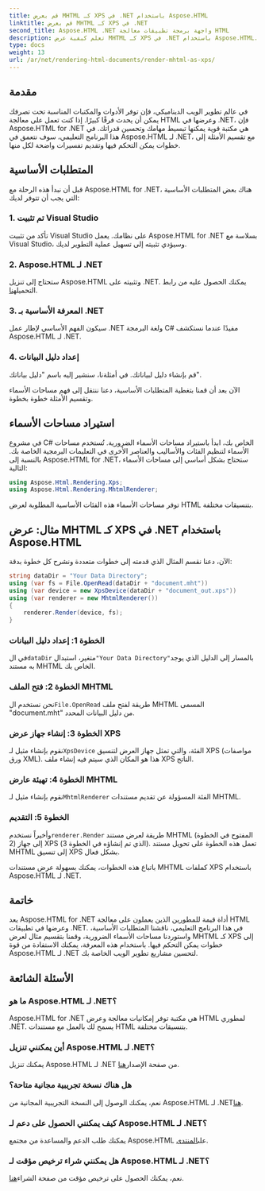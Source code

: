 ```yaml
---
title: قم بعرض MHTML كـ XPS في .NET باستخدام Aspose.HTML
linktitle: قم بعرض MHTML كـ XPS في .NET
second_title: Aspose.HTML .NET واجهة برمجة تطبيقات معالجة HTML
description: تعلم كيفية عرض MHTML كـ XPS في .NET باستخدام Aspose.HTML. عزز مهاراتك في معالجة HTML وعزز مشاريع تطوير الويب الخاصة بك!
type: docs
weight: 13
url: /ar/net/rendering-html-documents/render-mhtml-as-xps/
---
```

## مقدمة

في عالم تطوير الويب الديناميكي، فإن توفر الأدوات والمكتبات المناسبة تحت تصرفك يمكن أن يحدث فرقًا كبيرًا. إذا كنت تعمل على معالجة HTML وعرضها في .NET، فإن Aspose.HTML for .NET هي مكتبة قوية يمكنها تبسيط مهامك وتحسين قدراتك. في هذا البرنامج التعليمي، سوف نتعمق في Aspose.HTML لـ .NET، مع تقسيم الأمثلة إلى خطوات يمكن التحكم فيها وتقديم تفسيرات واضحة لكل منها.

## المتطلبات الأساسية

قبل أن نبدأ هذه الرحلة مع Aspose.HTML for .NET، هناك بعض المتطلبات الأساسية التي يجب أن تتوفر لديك:

### 1. تم تثبيت Visual Studio

تأكد من تثبيت Visual Studio على نظامك. يعمل Aspose.HTML for .NET بسلاسة مع Visual Studio، وسيؤدي تثبيته إلى تسهيل عملية التطوير لديك.

### 2. Aspose.HTML لـ .NET

 ستحتاج إلى تنزيل Aspose.HTML وتثبيته على .NET. يمكنك الحصول عليه من رابط التحميل[هنا](https://releases.aspose.com/html/net/).

### 3. المعرفة الأساسية بـ .NET

سيكون الفهم الأساسي لإطار عمل .NET ولغة البرمجة C# مفيدًا عندما نستكشف Aspose.HTML لـ .NET.

### 4. إعداد دليل البيانات

قم بإنشاء دليل لبياناتك. في أمثلةنا، سنشير إليه باسم "دليل بياناتك".

الآن بعد أن قمنا بتغطية المتطلبات الأساسية، دعنا ننتقل إلى فهم مساحات الأسماء وتقسيم الأمثلة خطوة بخطوة.

## استيراد مساحات الأسماء

في مشروع C# الخاص بك، ابدأ باستيراد مساحات الأسماء الضرورية. تُستخدم مساحات الأسماء لتنظيم الفئات والأساليب والعناصر الأخرى في التعليمات البرمجية الخاصة بك. بالنسبة إلى Aspose.HTML for .NET، ستحتاج بشكل أساسي إلى مساحات الأسماء التالية:

```csharp
using Aspose.Html.Rendering.Xps;
using Aspose.Html.Rendering.MhtmlRenderer;
```

توفر مساحات الأسماء هذه الفئات الأساسية المطلوبة لعرض HTML بتنسيقات مختلفة.

## مثال: عرض MHTML كـ XPS في .NET باستخدام Aspose.HTML

الآن، دعنا نقسم المثال الذي قدمته إلى خطوات متعددة ونشرح كل خطوة بدقة:

```csharp
string dataDir = "Your Data Directory";
using (var fs = File.OpenRead(dataDir + "document.mht"))
using (var device = new XpsDevice(dataDir + "document_out.xps"))
using (var renderer = new MhtmlRenderer())
{
    renderer.Render(device, fs);
}
```

### الخطوة 1: إعداد دليل البيانات

 في ال`dataDir` متغير، استبدال`"Your Data Directory"`بالمسار إلى الدليل الذي يوجد به مستند MHTML الخاص بك.

### الخطوة 2: فتح الملف MHTML

 نحن نستخدم ال`File.OpenRead` طريقة لفتح ملف MHTML المسمى "document.mht" من دليل البيانات المحدد.

### الخطوة 3: إنشاء جهاز عرض XPS

 نقوم بإنشاء مثيل لـ`XpsDevice` الفئة، والتي تمثل جهاز العرض لتنسيق XPS (مواصفات ورق XML). هذا هو المكان الذي سيتم فيه إنشاء ملف XPS الناتج.

### الخطوة 4: تهيئة عارض MHTML

 نقوم بإنشاء مثيل لـ`MhtmlRenderer` الفئة المسؤولة عن تقديم مستندات MHTML.

### الخطوة 5: التقديم

 وأخيراً نستخدم`renderer.Render` طريقة لعرض مستند MHTML (المفتوح في الخطوة 2) إلى جهاز XPS (الذي تم إنشاؤه في الخطوة 3). تعمل هذه الخطوة على تحويل مستند MHTML إلى تنسيق XPS بشكل فعال.

باتباع هذه الخطوات، يمكنك بسهولة عرض مستندات MHTML كملفات XPS باستخدام Aspose.HTML لـ .NET.

## خاتمة

يعد Aspose.HTML for .NET أداة قيمة للمطورين الذين يعملون على معالجة HTML وعرضها في تطبيقات .NET. في هذا البرنامج التعليمي، ناقشنا المتطلبات الأساسية، واستوردنا مساحات الأسماء الضرورية، وقمنا بتقسيم مثال لعرض MHTML كـ XPS إلى خطوات يمكن التحكم فيها. باستخدام هذه المعرفة، يمكنك الاستفادة من قوة Aspose.HTML لـ .NET لتحسين مشاريع تطوير الويب الخاصة بك.

## الأسئلة الشائعة

### ما هو Aspose.HTML لـ .NET؟
Aspose.HTML for .NET هي مكتبة توفر إمكانيات معالجة وعرض HTML لمطوري .NET. يسمح لك بالعمل مع مستندات HTML بتنسيقات مختلفة.

### أين يمكنني تنزيل Aspose.HTML لـ .NET؟
 يمكنك تنزيل Aspose.HTML لـ .NET من صفحة الإصدار[هنا](https://releases.aspose.com/html/net/).

### هل هناك نسخة تجريبية مجانية متاحة؟
 نعم، يمكنك الوصول إلى النسخة التجريبية المجانية من Aspose.HTML لـ .NET[هنا](https://releases.aspose.com/).

### كيف يمكنني الحصول على دعم لـ Aspose.HTML لـ .NET؟
 يمكنك طلب الدعم والمساعدة من مجتمع Aspose.HTML على[المنتدى](https://forum.aspose.com/).

### هل يمكنني شراء ترخيص مؤقت لـ Aspose.HTML لـ .NET؟
 نعم، يمكنك الحصول على ترخيص مؤقت من صفحة الشراء[هنا](https://purchase.aspose.com/temporary-license/).